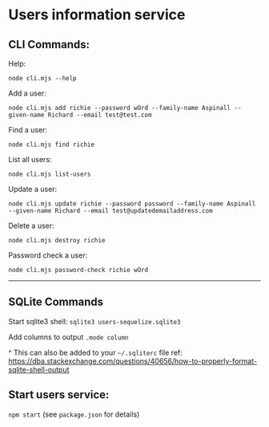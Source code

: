 # Users information service

## CLI Commands:

Help:

`node cli.mjs --help`

Add a user:

`node cli.mjs add richie --password wOrd --family-name Aspinall --given-name Richard --email test@test.com`

Find a user:

`node cli.mjs find richie`

List all users:

`node cli.mjs list-users`

Update a user:

`node cli.mjs update richie --password password --family-name Aspinall --given-name Richard --email test@updatedemailaddress.com`

Delete a user:

`node cli.mjs destroy richie`

Password check a user:

`node cli.mjs password-check richie wOrd`

---

## SQLite Commands

Start sqlite3 shell: `sqlite3 users-sequelize.sqlite3`

Add columns to output `.mode column`

^ This can also be added to your `~/.sqliterc` file ref: https://dba.stackexchange.com/questions/40656/how-to-properly-format-sqlite-shell-output

## Start users service:

`npm start` (see `package.json` for details)
